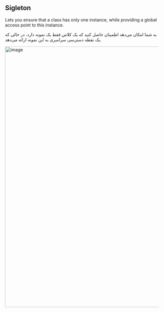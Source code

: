 ## Sigleton

Lets you ensure that a class has only one instance, while providing a global access point to this instance.

به شما امکان می‌دهد اطمینان حاصل کنید که یک کلاس فقط یک نمونه دارد، در حالی که یک نقطه دسترسی سراسری به این نمونه ارائه می‌دهد.

<img width="1400" height="854" alt="image" src="https://github.com/user-attachments/assets/e1b7e72b-21e5-4b9b-bfef-8f7d67b98c90" />



